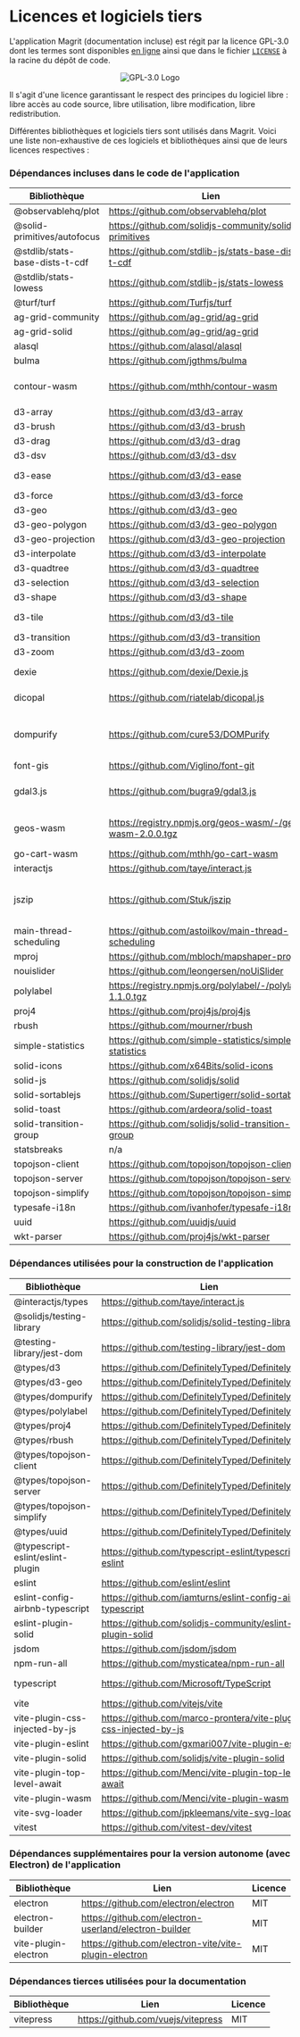 # Licences et logiciels tiers

L'application Magrit (documentation incluse) est régit par la licence GPL-3.0 dont les termes sont disponibles [en ligne](https://www.gnu.org/licenses/gpl-3.0-standalone.html)
ainsi que dans le fichier [`LICENSE`](https://github.com/riatelab/magrit/blob/master/LICENSE) à la racine du dépôt de code.

<div style="text-align: center;">
    <img src="./img/256px-GPLv3_Logo.png" alt="GPL-3.0 Logo" style="margin: auto; border: none !important;">
</div>

Il s'agit d'une licence garantissant le respect des principes du logiciel libre : libre accès au code source, libre utilisation, libre modification, libre redistribution.

Différentes bibliothèques et logiciels tiers sont utilisés dans Magrit. Voici une liste non-exhaustive de ces logiciels et bibliothèques ainsi que de leurs licences respectives :

### Dépendances incluses dans le code de l'application

| Bibliothèque                   | Lien                                                             | Licence                   |
|---|---|---|
| @observablehq/plot | https://github.com/observablehq/plot | ISC |
| @solid-primitives/autofocus | https://github.com/solidjs-community/solid-primitives | MIT |
| @stdlib/stats-base-dists-t-cdf | https://github.com/stdlib-js/stats-base-dists-t-cdf | Apache-2.0 |
| @stdlib/stats-lowess | https://github.com/stdlib-js/stats-lowess | Apache-2.0 |
| @turf/turf | https://github.com/Turfjs/turf | MIT |
| ag-grid-community | https://github.com/ag-grid/ag-grid | MIT |
| ag-grid-solid | https://github.com/ag-grid/ag-grid | MIT |
| alasql | https://github.com/alasql/alasql | MIT |
| bulma | https://github.com/jgthms/bulma | MIT |
| contour-wasm | https://github.com/mthh/contour-wasm | AGPL-3.0-or-later |
| d3-array | https://github.com/d3/d3-array | ISC |
| d3-brush | https://github.com/d3/d3-brush | ISC |
| d3-drag | https://github.com/d3/d3-drag | ISC |
| d3-dsv | https://github.com/d3/d3-dsv | ISC |
| d3-ease | https://github.com/d3/d3-ease | BSD-3-Clause |
| d3-force | https://github.com/d3/d3-force | ISC |
| d3-geo | https://github.com/d3/d3-geo | ISC |
| d3-geo-polygon | https://github.com/d3/d3-geo-polygon | ISC |
| d3-geo-projection | https://github.com/d3/d3-geo-projection | ISC |
| d3-interpolate | https://github.com/d3/d3-interpolate | ISC |
| d3-quadtree | https://github.com/d3/d3-quadtree | ISC |
| d3-selection | https://github.com/d3/d3-selection | ISC |
| d3-shape | https://github.com/d3/d3-shape | ISC |
| d3-tile | https://github.com/d3/d3-tile | BSD-3-Clause |
| d3-transition | https://github.com/d3/d3-transition | ISC |
| d3-zoom | https://github.com/d3/d3-zoom | ISC |
| dexie | https://github.com/dexie/Dexie.js | Apache-2.0 |
| dicopal | https://github.com/riatelab/dicopal.js | Apache-2.0 |
| dompurify | https://github.com/cure53/DOMPurify | (MPL-2.0 OR Apache-2.0) |
| font-gis | https://github.com/Viglino/font-git | OFL-1.1 |
| gdal3.js | https://github.com/bugra9/gdal3.js | LGPL-2.1-or-later |
| geos-wasm | https://registry.npmjs.org/geos-wasm/-/geos-wasm-2.0.0.tgz | LGPL-3.0-or-later |
| go-cart-wasm | https://github.com/mthh/go-cart-wasm | MIT |
| interactjs | https://github.com/taye/interact.js | MIT |
| jszip | https://github.com/Stuk/jszip | (MIT OR GPL-3.0-or-later) |
| main-thread-scheduling | https://github.com/astoilkov/main-thread-scheduling | MIT |
| mproj | https://github.com/mbloch/mapshaper-proj | MIT |
| nouislider | https://github.com/leongersen/noUiSlider | MIT |
| polylabel | https://registry.npmjs.org/polylabel/-/polylabel-1.1.0.tgz | ISC |
| proj4 | https://github.com/proj4js/proj4js | MIT |
| rbush | https://github.com/mourner/rbush | MIT |
| simple-statistics | https://github.com/simple-statistics/simple-statistics | ISC |
| solid-icons | https://github.com/x64Bits/solid-icons | MIT |
| solid-js | https://github.com/solidjs/solid | MIT |
| solid-sortablejs | https://github.com/Supertigerr/solid-sortablejs | MIT |
| solid-toast | https://github.com/ardeora/solid-toast | MIT |
| solid-transition-group | https://github.com/solidjs/solid-transition-group | MIT |
| statsbreaks | n/a | MIT |
| topojson-client | https://github.com/topojson/topojson-client | ISC |
| topojson-server | https://github.com/topojson/topojson-server | ISC |
| topojson-simplify | https://github.com/topojson/topojson-simplify | ISC |
| typesafe-i18n | https://github.com/ivanhofer/typesafe-i18n | MIT |
| uuid | https://github.com/uuidjs/uuid | MIT |
| wkt-parser | https://github.com/proj4js/wkt-parser | MIT |


### Dépendances utilisées pour la construction de l'application

| Bibliothèque                   | Lien                                                             | Licence                   |
|---|---|---|
| @interactjs/types | https://github.com/taye/interact.js | MIT |
| @solidjs/testing-library | https://github.com/solidjs/solid-testing-library | MIT |
| @testing-library/jest-dom | https://github.com/testing-library/jest-dom | MIT |
| @types/d3 | https://github.com/DefinitelyTyped/DefinitelyTyped | MIT |
| @types/d3-geo | https://github.com/DefinitelyTyped/DefinitelyTyped | MIT |
| @types/dompurify | https://github.com/DefinitelyTyped/DefinitelyTyped | MIT |
| @types/polylabel | https://github.com/DefinitelyTyped/DefinitelyTyped | MIT |
| @types/proj4 | https://github.com/DefinitelyTyped/DefinitelyTyped | MIT |
| @types/rbush | https://github.com/DefinitelyTyped/DefinitelyTyped | MIT |
| @types/topojson-client | https://github.com/DefinitelyTyped/DefinitelyTyped | MIT |
| @types/topojson-server | https://github.com/DefinitelyTyped/DefinitelyTyped | MIT |
| @types/topojson-simplify | https://github.com/DefinitelyTyped/DefinitelyTyped | MIT |
| @types/uuid | https://github.com/DefinitelyTyped/DefinitelyTyped | MIT |
| @typescript-eslint/eslint-plugin | https://github.com/typescript-eslint/typescript-eslint | MIT |
| eslint | https://github.com/eslint/eslint | MIT |
| eslint-config-airbnb-typescript | https://github.com/iamturns/eslint-config-airbnb-typescript | MIT |
| eslint-plugin-solid | https://github.com/solidjs-community/eslint-plugin-solid | MIT |
| jsdom | https://github.com/jsdom/jsdom | MIT |
| npm-run-all | https://github.com/mysticatea/npm-run-all | MIT |
| typescript | https://github.com/Microsoft/TypeScript | Apache-2.0 |
| vite | https://github.com/vitejs/vite | MIT |
| vite-plugin-css-injected-by-js | https://github.com/marco-prontera/vite-plugin-css-injected-by-js | MIT |
| vite-plugin-eslint | https://github.com/gxmari007/vite-plugin-eslint | MIT |
| vite-plugin-solid | https://github.com/solidjs/vite-plugin-solid | MIT |
| vite-plugin-top-level-await | https://github.com/Menci/vite-plugin-top-level-await | MIT |
| vite-plugin-wasm | https://github.com/Menci/vite-plugin-wasm | MIT |
| vite-svg-loader | https://github.com/jpkleemans/vite-svg-loader | MIT |
| vitest | https://github.com/vitest-dev/vitest | MIT |


### Dépendances supplémentaires pour la version autonome (avec Electron) de l'application

| Bibliothèque                   | Lien                                                             | Licence                   |
|---|---|---|
| electron | https://github.com/electron/electron | MIT |
| electron-builder | https://github.com/electron-userland/electron-builder | MIT |
| vite-plugin-electron | https://github.com/electron-vite/vite-plugin-electron | MIT |


### Dépendances tierces utilisées pour la documentation

| Bibliothèque                   | Lien                                                             | Licence                   |
|-----------|---|---|
| vitepress | https://github.com/vuejs/vitepress | MIT |


